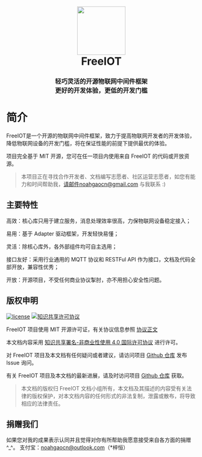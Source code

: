 <h1 align="center">
  <img src="https://raw.githubusercontent.com/noahziheng/freeiot/master/icons/playstore/icon.png" width="128">
  <br/>
  FreeIOT
</h1>
<h3 align="center">
轻巧灵活的开源物联网中间件框架<br>
更好的开发体验，更低的开发门槛
</h3>

# 简介

FreeIOT是一个开源的物联网中间件框架，致力于提高物联网开发者的开发体验，降低物联网设备的开发门槛，将在保证性能的前提下提供最优的体验。

项目完全基于 MIT 开源，您可在任一项目内使用来自 FreeIOT 的代码或开放资源。

> 本项目正在寻找合作开发者、文档编写志愿者、社区运营志愿者，如您有能力和时间帮助我，请邮件noahgaocn@gmail.com 与我联系 :)

## 主要特性

高效：核心库只用于建立服务，消息处理效率很高，力保物联网设备稳定接入；

易用：基于 Adapter 驱动框架，开发轻快易懂；

灵活：除核心库外，各外部组件均可自主选用；

接口友好：采用行业通用的 MQTT 协议和 RESTFul API 作为接口，文档及代码全部开放，兼容性优秀；

开放：开源项目，不受任何商业协议掣肘，亦不用担心安全性问题。

## 版权申明

[![license](https://img.shields.io/github/license/noahziheng/freeiot.svg?style=flat-square)](https://github.com/noahziheng/freeiot/blob/master/LICENSE.txt)
[![知识共享许可协议](https://i.creativecommons.org/l/by-nc/4.0/88x31.png)](http://creativecommons.org/licenses/by-nc/4.0/)

FreeIOT 项目使用 MIT 开源许可证，有关协议信息参照 [协议正文](https://github.com/noahziheng/freeiot/blob/master/LICENSE.txt)

本文档内容采用 [知识共享署名-非商业性使用 4.0 国际许可协议](http://creativecommons.org/licenses/by-nc/4.0/) 进行许可。

对 FreeIOT 项目及本文档有任何疑问或者建议，请访问项目 [Github 仓库](https://github.com/noahziheng/freeiot) 发布 Issue 询问。

有关 FreeIOT 项目及本文档的最新进展，请及时访问项目 [Github 仓库](https://github.com/noahziheng/freeiot) 获取。

> 本文档的版权归 FreeIOT 文档小组所有，本文档及其描述的内容受有关法律的版权保护，对本文档内容的任何形式的非法复制，泄露或散布，将导致相应的法律责任。

## 捐赠我们

如果您对我的成果表示认同并且觉得对你有所帮助我愿意接受来自各方面的捐赠^\_^。
支付宝：noahgaocn@outlook.com（\*梓恒）
